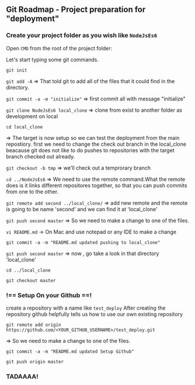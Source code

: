 ## Git Roadmap - Project preparation for "deployment"

### Create your project folder as you wish like `NodeJsEs6`

Open `CMD` from the root of the project folder:

Let's start typing some git commands.

`git init`

`git add -A`  => That told git to add all of the files that it could find in the directory.                                            

`git commit -a -m "initialize"`  => first commit all with message "initialize"

`git clone NodeJsEs6 local_clone` => clone from exist to another folder as development on local

`cd local_clone`

=> The target is now setup so we can test the deployment from the main repostiory.
   first we need to change the check out branch in the local_clone
   beacause git does not like to do pushes to repositories with the target branch checked out already.

`git checkout -b tmp` => we'll check out a temprorary branch

`cd ../NodeJsEs6`
 => We need to use the remote command.What the remote does is it links different repositores together, 
    so that you can push commits from one to the other.

`git remote add second ../local_clone/` => add new remote and the remote is going to be name 'second' and we can find it at 'local_clone'

`git push second master` => So we need to make a change to one of the files.

`vi README.md`  -> On Mac and use notepad or any IDE to make a change

`git commit -a -m "README.md updated pushing to local_clone"`

`git push second master`  => now , go take a look in that directory 'local_clone'

`cd ../local_clone`

`git checkout master`


### !== Setup On your Github ==!
create a repository with a name like `test_deploy`
After creating the repository github helpfully tells us how to use our own existing repository

`git remote add origin https://github.com/<YOUR_GITHUB_USERNAME>/test_deploy.git`
   
=> So we need to make a change to one of the files.

`git commit -a -m "README.md updated Setup Github"`

`git push origin master`

### TADAAAA!


